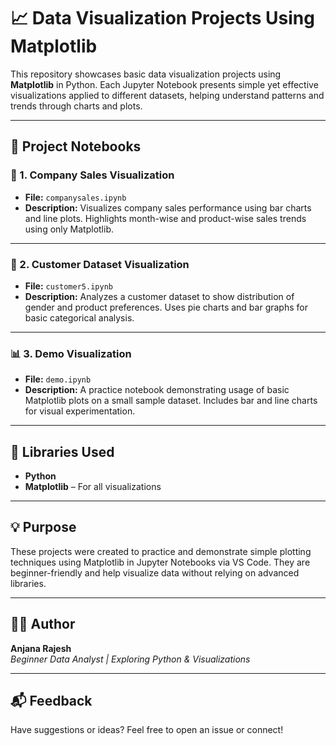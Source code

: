 # 📈 Data Visualization Projects Using Matplotlib

This repository showcases basic data visualization projects using **Matplotlib** in Python. Each Jupyter Notebook presents simple yet effective visualizations applied to different datasets, helping understand patterns and trends through charts and plots.

---

## 📁 Project Notebooks

### 🏢 1. Company Sales Visualization
- **File:** `companysales.ipynb`
- **Description:** Visualizes company sales performance using bar charts and line plots. Highlights month-wise and product-wise sales trends using only Matplotlib.

---

### 👥 2. Customer Dataset Visualization
- **File:** `customer5.ipynb`
- **Description:** Analyzes a customer dataset to show distribution of gender and product preferences. Uses pie charts and bar graphs for basic categorical analysis.

---

### 📊 3. Demo Visualization
- **File:** `demo.ipynb`
- **Description:** A practice notebook demonstrating usage of basic Matplotlib plots on a small sample dataset. Includes bar and line charts for visual experimentation.

---

## 🧰 Libraries Used

- **Python**
- **Matplotlib** – For all visualizations

---

## 💡 Purpose

These projects were created to practice and demonstrate simple plotting techniques using Matplotlib in Jupyter Notebooks via VS Code. They are beginner-friendly and help visualize data without relying on advanced libraries.

---

## 🙋‍♀️ Author

**Anjana Rajesh**  
_Beginner Data Analyst | Exploring Python & Visualizations_

---

## 📬 Feedback

Have suggestions or ideas? Feel free to open an issue or connect!
